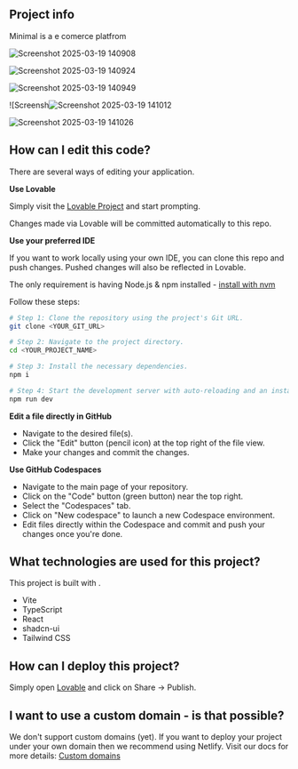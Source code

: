 

## Project info

Minimal is a e comerce platfrom

![Screenshot 2025-03-19 140908](https://github.com/user-attachments/assets/77fa2ac7-2615-4015-9d08-ebeb551c816e)

![Screenshot 2025-03-19 140924](https://github.com/user-attachments/assets/91b4c6e1-c911-412f-adcd-6e8a60dc0194)

![Screenshot 2025-03-19 140949](https://github.com/user-attachments/assets/fd9b1401-f8c1-40af-9d29-eec2942d8697)


![Screensh![Screenshot 2025-03-19 141012](https://github.com/user-attachments/assets/9ef39b90-e921-475c-a916-e12a5da99908)

![Screenshot 2025-03-19 141026](https://github.com/user-attachments/assets/67b1f9f4-8728-4201-8740-7b4174435d74)



## How can I edit this code?

There are several ways of editing your application.

**Use Lovable**

Simply visit the [Lovable Project](https://lovable.dev/projects/a4f4ee04-0657-49da-ad02-43f069d635c6) and start prompting.

Changes made via Lovable will be committed automatically to this repo.

**Use your preferred IDE**

If you want to work locally using your own IDE, you can clone this repo and push changes. Pushed changes will also be reflected in Lovable.

The only requirement is having Node.js & npm installed - [install with nvm](https://github.com/nvm-sh/nvm#installing-and-updating)

Follow these steps:

```sh
# Step 1: Clone the repository using the project's Git URL.
git clone <YOUR_GIT_URL>

# Step 2: Navigate to the project directory.
cd <YOUR_PROJECT_NAME>

# Step 3: Install the necessary dependencies.
npm i

# Step 4: Start the development server with auto-reloading and an instant preview.
npm run dev
```

**Edit a file directly in GitHub**

- Navigate to the desired file(s).
- Click the "Edit" button (pencil icon) at the top right of the file view.
- Make your changes and commit the changes.

**Use GitHub Codespaces**

- Navigate to the main page of your repository.
- Click on the "Code" button (green button) near the top right.
- Select the "Codespaces" tab.
- Click on "New codespace" to launch a new Codespace environment.
- Edit files directly within the Codespace and commit and push your changes once you're done.

## What technologies are used for this project?

This project is built with .

- Vite
- TypeScript
- React
- shadcn-ui
- Tailwind CSS

## How can I deploy this project?

Simply open [Lovable](https://lovable.dev/projects/a4f4ee04-0657-49da-ad02-43f069d635c6) and click on Share -> Publish.

## I want to use a custom domain - is that possible?

We don't support custom domains (yet). If you want to deploy your project under your own domain then we recommend using Netlify. Visit our docs for more details: [Custom domains](https://docs.lovable.dev/tips-tricks/custom-domain/)
